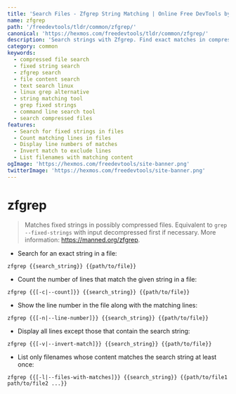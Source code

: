 ```yaml
---
title: 'Search Files - Zfgrep String Matching | Online Free DevTools by Hexmos'
name: zfgrep
path: '/freedevtools/tldr/common/zfgrep/'
canonical: 'https://hexmos.com/freedevtools/tldr/common/zfgrep/'
description: 'Search strings with Zfgrep. Find exact matches in compressed or uncompressed files, offering efficient text searching. Free online tool, no registration required.'
category: common
keywords:
  - compressed file search
  - fixed string search
  - zfgrep search
  - file content search
  - text search linux
  - linux grep alternative
  - string matching tool
  - grep fixed strings
  - command line search tool
  - search compressed files
features:
  - Search for fixed strings in files
  - Count matching lines in files
  - Display line numbers of matches
  - Invert match to exclude lines
  - List filenames with matching content
ogImage: 'https://hexmos.com/freedevtools/site-banner.png'
twitterImage: 'https://hexmos.com/freedevtools/site-banner.png'
---
```


# zfgrep

> Matches fixed strings in possibly compressed files.
> Equivalent to `grep --fixed-strings` with input decompressed first if necessary.
> More information: <https://manned.org/zfgrep>.

- Search for an exact string in a file:

`zfgrep {{search_string}} {{path/to/file}}`

- Count the number of lines that match the given string in a file:

`zfgrep {{[-c|--count]}} {{search_string}} {{path/to/file}}`

- Show the line number in the file along with the matching lines:

`zfgrep {{[-n|--line-number]}} {{search_string}} {{path/to/file}}`

- Display all lines except those that contain the search string:

`zfgrep {{[-v|--invert-match]}} {{search_string}} {{path/to/file}}`

- List only filenames whose content matches the search string at least once:

`zfgrep {{[-l|--files-with-matches]}} {{search_string}} {{path/to/file1 path/to/file2 ...}}`
